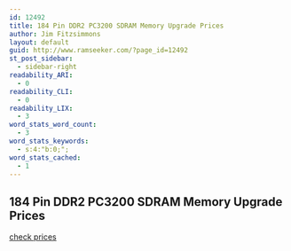 ```yaml
---
id: 12492
title: 184 Pin DDR2 PC3200 SDRAM Memory Upgrade Prices
author: Jim Fitzsimmons
layout: default
guid: http://www.ramseeker.com/?page_id=12492
st_post_sidebar:
  - sidebar-right
readability_ARI:
  - 0
readability_CLI:
  - 0
readability_LIX:
  - 3
word_stats_word_count:
  - 3
word_stats_keywords:
  - s:4:"b:0;";
word_stats_cached:
  - 1
---
```

## 184 Pin DDR2 PC3200 SDRAM Memory Upgrade Prices

[check prices](http://amzn.to/1pJt13J)
